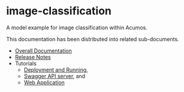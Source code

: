 <!---
.. ===============LICENSE_START=======================================================
.. Acumos CC-BY-4.0
.. ===================================================================================
.. Copyright (C) 2017-2018 AT&T Intellectual Property & Tech Mahindra. All rights reserved.
.. ===================================================================================
.. This Acumos documentation file is distributed by AT&T and Tech Mahindra
.. under the Creative Commons Attribution 4.0 International License (the "License");
.. you may not use this file except in compliance with the License.
.. You may obtain a copy of the License at
..
..      http://creativecommons.org/licenses/by/4.0
..
.. This file is distributed on an "AS IS" BASIS,
.. WITHOUT WARRANTIES OR CONDITIONS OF ANY KIND, either express or implied.
.. See the License for the specific language governing permissions and
.. limitations under the License.
.. ===============LICENSE_END=========================================================
-->

# image-classification
A model example for image classification within Acumos.

This documentation has been distributed into related sub-documents.


* [Overall Documentation](docs/image-classification.md)
* [Release Notes](docs/release-notes.md)
* Tutorials
   * [Deployment and Running](docs/tutorials/lesson1.md),
   * [Swagger API server](docs/tutorials/lesson2.md), and
   * [Web Application](docs/tutorials/lesson3.md)

